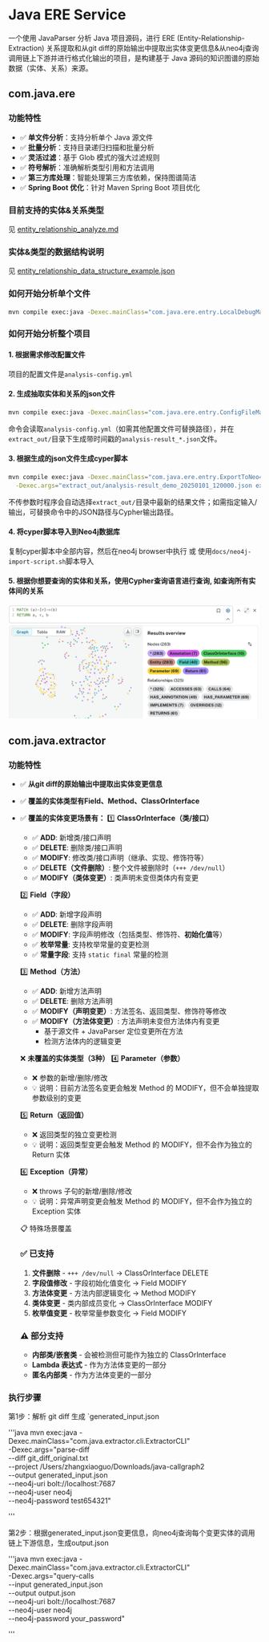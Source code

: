# Java ERE Service

一个使用 JavaParser 分析 Java 项目源码，进行 ERE (Entity-Relationship-Extraction) 关系提取和从git diff的原始输出中提取出实体变更信息&从neo4j查询调用链上下游并进行格式化输出的项目，是构建基于 Java 源码的知识图谱的原始数据（实体、关系）来源。

## com.java.ere
### 功能特性

- ✅ **单文件分析**：支持分析单个 Java 源文件
- ✅ **批量分析**：支持目录递归扫描和批量分析
- ✅ **灵活过滤**：基于 Glob 模式的强大过滤规则
- ✅ **符号解析**：准确解析类型引用和方法调用
- ✅ **第三方库处理**：智能处理第三方库依赖，保持图谱简洁
- ✅ **Spring Boot 优化**：针对 Maven Spring Boot 项目优化

### 目前支持的实体&关系类型
见 [entity_relationship_analyze.md](docs/entity_relationship_analyze.md)

### 实体&类型的数据结构说明
见 [entity_relationship_data_structure_example.json](docs/entity_relationship_data_structure_example.json)

### 如何开始分析单个文件

```bash
mvn compile exec:java -Dexec.mainClass="com.java.ere.entry.LocalDebugMain"
```

### 如何开始分析整个项目
#### 1. 根据需求修改配置文件
项目的配置文件是`analysis-config.yml`
#### 2. 生成抽取实体和关系的json文件

```bash
mvn compile exec:java -Dexec.mainClass="com.java.ere.entry.ConfigFileMain" -Dexec.args="analysis-config.yml"
```

命令会读取`analysis-config.yml`（如需其他配置文件可替换路径），并在`extract_out/`目录下生成带时间戳的`analysis-result_*.json`文件。

#### 3. 根据生成的json文件生成cyper脚本

```bash
mvn compile exec:java -Dexec.mainClass="com.java.ere.entry.ExportToNeo4jMain" \
  -Dexec.args="extract_out/analysis-result_demo_20250101_120000.json extract_out/neo4j-import.cypher"
```

不传参数时程序会自动选择`extract_out/`目录中最新的结果文件；如需指定输入/输出，可替换命令中的JSON路径与Cypher输出路径。

#### 4. 将cyper脚本导入到Neo4j数据库
  复制cyper脚本中全部内容，然后在neo4j browser中执行
  或
  使用`docs/neo4j-import-script.sh`脚本导入


#### 5. 根据你想要查询的实体和关系，使用Cypher查询语言进行查询, 如查询所有实体间的关系
![alt text](image.png)

## com.java.extractor
### 功能特性

- ✅ **从git diff的原始输出中提取出实体变更信息**
- ✅ **覆盖的实体类型有Field、Method、ClassOrInterface**
- ✅ **覆盖的实体变更场景有：**
    1️⃣ **ClassOrInterface（类/接口）**
    - ✅ **ADD**: 新增类/接口声明
    - ✅ **DELETE**: 删除类/接口声明
    - ✅ **MODIFY**: 修改类/接口声明（继承、实现、修饰符等）
    - ✅ **DELETE（文件删除）**: 整个文件被删除时（`+++ /dev/null`）
    - ✅ **MODIFY（类体变更）**: 类声明未变但类体内有变更

    2️⃣ **Field（字段）**
    - ✅ **ADD**: 新增字段声明
    - ✅ **DELETE**: 删除字段声明
    - ✅ **MODIFY**: 字段声明修改（包括类型、修饰符、**初始化值**等）
    - ✅ **枚举常量**: 支持枚举常量的变更检测
    - ✅ **常量字段**: 支持 `static final` 常量的检测

    3️⃣ **Method（方法）**
    - ✅ **ADD**: 新增方法声明
    - ✅ **DELETE**: 删除方法声明
    - ✅ **MODIFY（声明变更）**: 方法签名、返回类型、修饰符等修改
    - ✅ **MODIFY（方法体变更）**: 方法声明未变但方法体内有变更
      - 基于源文件 + JavaParser 定位变更所在方法
      - 检测方法体内的逻辑变更

    ❌ **未覆盖的实体类型（3种）**
    4️⃣ **Parameter（参数）**
    - ❌ 参数的新增/删除/修改
    - 💡 说明：目前方法签名变更会触发 Method 的 MODIFY，但不会单独提取参数级别的变更

    5️⃣ **Return（返回值）**
    - ❌ 返回类型的独立变更检测
    - 💡 说明：返回类型变更会触发 Method 的 MODIFY，但不会作为独立的 Return 实体

    6️⃣ **Exception（异常）**
    - ❌ throws 子句的新增/删除/修改
    - 💡 说明：异常声明变更会触发 Method 的 MODIFY，但不会作为独立的 Exception 实体

    📋 特殊场景覆盖
    ### ✅ **已支持**
    1. **文件删除** - `+++ /dev/null` → ClassOrInterface DELETE
    2. **字段值修改** - 字段初始化值变化 → Field MODIFY
    3. **方法体变更** - 方法内部逻辑变化 → Method MODIFY
    4. **类体变更** - 类内部成员变化 → ClassOrInterface MODIFY
    5. **枚举值变更** - 枚举常量参数变化 → Field MODIFY

    ### ⚠️ **部分支持**
    - **内部类/嵌套类** - 会被检测但可能作为独立的 ClassOrInterface
    - **Lambda 表达式** - 作为方法体变更的一部分
    - **匿名内部类** - 作为方法体变更的一部分
### 执行步骤
第1步：解析 git diff 生成 `generated_input.json

'''java
mvn exec:java -Dexec.mainClass="com.java.extractor.cli.ExtractorCLI" \
  -Dexec.args="parse-diff \
    --diff git_diff_original.txt \
    --project /Users/zhangxiaoguo/Downloads/java-callgraph2 \
    --output generated_input.json \
    --neo4j-uri bolt://localhost:7687 \
    --neo4j-user neo4j \
    --neo4j-password test654321"

'''

第2步：根据generated_input.json变更信息，向neo4j查询每个变更实体的调用链上下游信息，生成output.json

'''java
mvn exec:java -Dexec.mainClass="com.java.extractor.cli.ExtractorCLI" \
  -Dexec.args="query-calls \
    --input generated_input.json \
    --output output.json \
    --neo4j-uri bolt://localhost:7687 \
    --neo4j-user neo4j \
    --neo4j-password your_password"

'''
